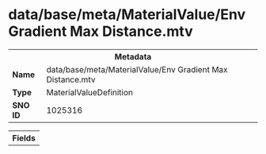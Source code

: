 <h1>data/base/meta/MaterialValue/Env Gradient Max Distance.mtv</h1><table><tr><th colspan="100%">Metadata</th></tr><tr><td><b>Name</b></td><td>data/base/meta/MaterialValue/Env Gradient Max Distance.mtv</td></tr><tr><td><b>Type</b></td><td>MaterialValueDefinition</td></tr><tr><td><b>SNO ID</b></td><td>1025316</td></tr></table>

<table><tr><th colspan="100%">Fields</th></tr></table>

